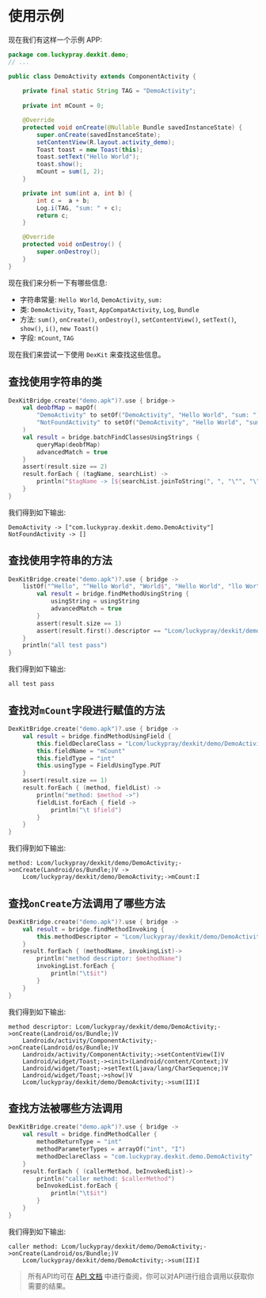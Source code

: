 # 使用示例

现在我们有这样一个示例 APP:

```java
package com.luckypray.dexkit.demo;
// ...

public class DemoActivity extends ComponentActivity {
    
    private final static String TAG = "DemoActivity";
    
    private int mCount = 0;

    @Override
    protected void onCreate(@Nullable Bundle savedInstanceState) {
        super.onCreate(savedInstanceState);
        setContentView(R.layout.activity_demo);
        Toast toast = new Toast(this);
        toast.setText("Hello World");
        toast.show();
        mCount = sum(1, 2);
    }

    private int sum(int a, int b) {
        int c =  a + b;
        Log.i(TAG, "sum: " + c);
        return c;
    }

    @Override
    protected void onDestroy() {
        super.onDestroy();
    }
}
```

现在我们来分析一下有哪些信息:

- 字符串常量: `Hello World`, `DemoActivity`, `sum: `
- 类: `DemoActivity`, `Toast`, `AppCompatActivity`, `Log`, `Bundle`
- 方法: `sum()`, `onCreate()`, `onDestroy()`, `setContentView()`, `setText()`, `show()`, `i()`, `new Toast()`
- 字段: `mCount`, `TAG`

现在我们来尝试一下使用 `DexKit` 来查找这些信息。

## 查找使用字符串的类

```kotlin
DexKitBridge.create("demo.apk")?.use { bridge->
    val deobfMap = mapOf(
        "DemoActivity" to setOf("DemoActivity", "Hello World", "sum: "),
        "NotFoundActivity" to setOf("DemoActivity", "Hello World", "sum: ", "not found"),
    )
    val result = bridge.batchFindClassesUsingStrings {
        queryMap(deobfMap)
        advancedMatch = true
    }
    assert(result.size == 2)
    result.forEach { (tagName, searchList) ->
        println("$tagName -> [${searchList.joinToString(", ", "\"", "\"")}]")
    }
}
```

我们得到如下输出:

```text
DemoActivity -> ["com.luckypray.dexkit.demo.DemoActivity"]
NotFoundActivity -> []
```

## 查找使用字符串的方法

```kotlin
DexKitBridge.create("demo.apk")?.use { bridge ->
    listOf("^Hello", "^Hello World", "World$", "Hello World", "llo Wor").forEach { usingString ->
        val result = bridge.findMethodUsingString {
            usingString = usingString
            advancedMatch = true
        }
        assert(result.size == 1)
        assert(result.first().descriptor == "Lcom/luckypray/dexkit/demo/DemoActivity;->onCreate(Landroid/os/Bundle;)V")
    }
    println("all test pass")
}
```

我们得到如下输出:

```text
all test pass
```

## 查找对`mCount`字段进行赋值的方法

```kotlin
DexKitBridge.create("demo.apk")?.use { bridge ->
    val result = bridge.findMethodUsingField {
        this.fieldDeclareClass = "Lcom/luckypray/dexkit/demo/DemoActivity;"
        this.fieldName = "mCount"
        this.fieldType = "int"
        this.usingType = FieldUsingType.PUT
    }
    assert(result.size == 1)
    result.forEach { (method, fieldList) ->
        println("method: $method ->")
        fieldList.forEach { field ->
            println("\t $field")
        }
    }
}
```

我们得到如下输出:

```text
method: Lcom/luckypray/dexkit/demo/DemoActivity;->onCreate(Landroid/os/Bundle;)V ->
    Lcom/luckypray/dexkit/demo/DemoActivity;->mCount:I
```

## 查找`onCreate`方法调用了哪些方法

```kotlin
DexKitBridge.create("demo.apk")?.use { bridge ->
    val result = bridge.findMethodInvoking {
        this.methodDescriptor = "Lcom/luckypray/dexkit/demo/DemoActivity;->onCreate(Landroid/os/Bundle;)V"
    }
    result.forEach { (methodName, invokingList)->
        println("method descriptor: $methodName")
        invokingList.forEach {
            println("\t$it")
        }
    }
}
```

我们得到如下输出:

```text
method descriptor: Lcom/luckypray/dexkit/demo/DemoActivity;->onCreate(Landroid/os/Bundle;)V
    Landroidx/activity/ComponentActivity;->onCreate(Landroid/os/Bundle;)V
    Landroidx/activity/ComponentActivity;->setContentView(I)V
    Landroid/widget/Toast;-><init>(Landroid/content/Context;)V
    Landroid/widget/Toast;->setText(Ljava/lang/CharSequence;)V
    Landroid/widget/Toast;->show()V
    Lcom/luckypray/dexkit/demo/DemoActivity;->sum(II)I
```

## 查找方法被哪些方法调用

```kotlin
DexKitBridge.create("demo.apk")?.use { bridge ->
    val result = bridge.findMethodCaller {
        methodReturnType = "int"
        methodParameterTypes = arrayOf("int", "I")
        methodDeclareClass = "com.luckypray.dexkit.demo.DemoActivity"
    }
    result.forEach { (callerMethod, beInvokedList)->
        println("caller method: $callerMethod")
        beInvokedList.forEach {
            println("\t$it")
        }
    }
}
```

我们得到如下输出:

```text
caller method: Lcom/luckypray/dexkit/demo/DemoActivity;->onCreate(Landroid/os/Bundle;)V
    Lcom/luckypray/dexkit/demo/DemoActivity;->sum(II)I
```

> 所有API均可在 [API 文档](https://luckypray.org/DexKit-Doc/dexkit/io.luckypray.dexkit/-dex-kit-bridge/index.html)
> 中进行查阅，你可以对API进行组合调用以获取你需要的结果。
